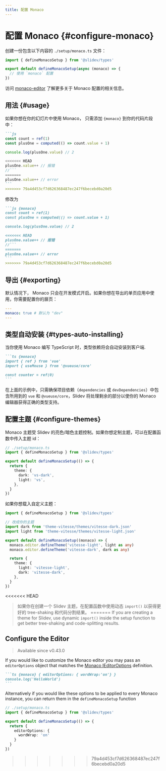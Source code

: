 ```yaml
---
title: 配置 Monaco
---
```


# 配置 Monaco {#configure-monaco}

<Environment type="client" />

创建一份包含以下内容的 `./setup/monaco.ts` 文件：

```ts
import { defineMonacoSetup } from '@slidev/types'

export default defineMonacoSetup(async (monaco) => {
  // 使用 `monaco` 配置
})
```

访问 [monaco-editor](https://github.com/Microsoft/monaco-editor) 了解更多关于 Monaco 配置的相关信息。

## 用法 {#usage}

如果你想在你的幻灯片中使用 Monaco， 只需添加 `{monaco}` 到你的代码片段中：

~~~md
```js
const count = ref(1)
const plusOne = computed(() => count.value + 1)

console.log(plusOne.value) // 2

<<<<<<< HEAD
plusOne.value++ // 报错
//```
=======
plusOne.value++ // error
```
>>>>>>> 79a4d453cf7d626368487ec247f6becebd0a20d5
~~~

修改为

~~~md
```js {monaco}
const count = ref(1)
const plusOne = computed(() => count.value + 1)

console.log(plusOne.value) // 2

<<<<<<< HEAD
plusOne.value++ // 报错
//```
=======
plusOne.value++ // error
```
>>>>>>> 79a4d453cf7d626368487ec247f6becebd0a20d5
~~~

## 导出 {#exporting}

默认情况下， Monaco 只会在开发模式开启。如果你想在导出的单页应用中使用，你需要配置你的扉页：

```yaml
---
monaco: true # 默认为 "dev"
---
```

## 类型自动安装 {#types-auto-installing}

当你使用 Monaco 编写 TypeScript 时，类型依赖将会自动安装到客户端.

~~~md
```ts {monaco}
import { ref } from 'vue'
import { useMouse } from '@vueuse/core'

const counter = ref(0)
```
~~~

在上面的示例中，只需确保项目依赖（`dependencies` 或 `devDependencies`）中包含所用到的 `vue` 和 `@vueuse/core`，Slidev 将处理剩余的部分以使你的 Monaco 编辑器获得正确的类型支持。

## 配置主题 {#configure-themes}

Monaco 主题受 Slidev 的亮色/暗色主题控制。如果你想定制主题，可以在配置函数中传入主题 id：

```ts
// ./setup/monaco.ts
import { defineMonacoSetup } from '@slidev/types'

export default defineMonacoSetup(() => {
  return {
    theme: {
      dark: 'vs-dark',
      light: 'vs',
    },
  }
})
```

如果你想载入自定义主题：

```ts
import { defineMonacoSetup } from '@slidev/types'

// 改成你的主题
import dark from 'theme-vitesse/themes/vitesse-dark.json'
import light from 'theme-vitesse/themes/vitesse-light.json'

export default defineMonacoSetup((monaco) => {
  monaco.editor.defineTheme('vitesse-light', light as any)
  monaco.editor.defineTheme('vitesse-dark', dark as any)

  return {
    theme: {
      light: 'vitesse-light',
      dark: 'vitesse-dark',
    },
  }
})
```

<<<<<<< HEAD
> 如果你在创建一个 Slidev 主题，在配置函数中使用动态 `import()` 以获得更好的 tree-shaking 和代码分割结果。
=======
> If you are creating a theme for Slidev, use dynamic `import()` inside the setup function to get better tree-shaking and code-splitting results.

## Configure the Editor

> Available since v0.43.0

If you would like to customize the Monaco editor you may pass an `editorOptions` object that matches the [Monaco IEditorOptions](https://microsoft.github.io/monaco-editor/docs.html#interfaces/editor.IEditorOptions.html) definition.

~~~md
```ts {monaco} { editorOptions: { wordWrap:'on'} }
console.log('HelloWorld')
```
~~~

Alternatively if you would like these options to be applied to every Monaco instance, you can return them in the `defineMonacoSetup` function

```ts
// ./setup/monaco.ts
import { defineMonacoSetup } from '@slidev/types'

export default defineMonacoSetup(() => {
  return {
    editorOptions: {
      wordWrap: 'on'
    }
  }
})
```
>>>>>>> 79a4d453cf7d626368487ec247f6becebd0a20d5
